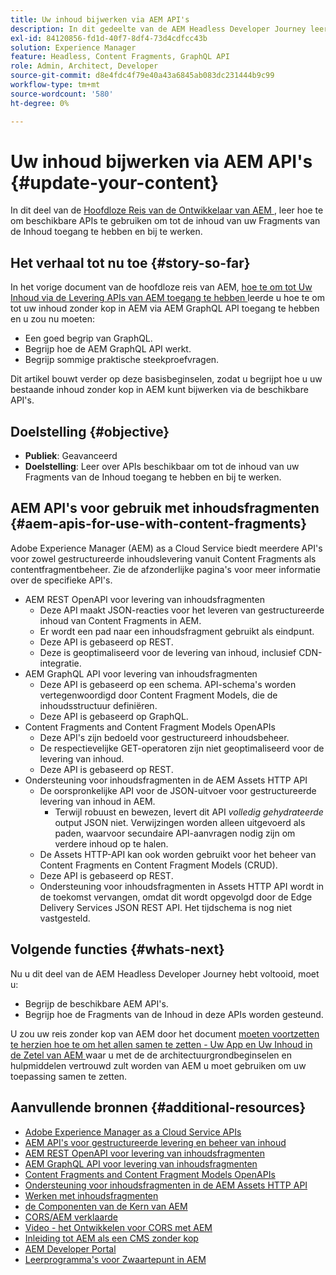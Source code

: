 ```yaml
---
title: Uw inhoud bijwerken via AEM API's
description: In dit gedeelte van de AEM Headless Developer Journey leert u hoe u de beschikbare API's kunt gebruiken om de inhoud van uw Content Fragments te openen en bij te werken.
exl-id: 84120856-fd1d-40f7-8df4-73d4cdfcc43b
solution: Experience Manager
feature: Headless, Content Fragments, GraphQL API
role: Admin, Architect, Developer
source-git-commit: d8e4fdc4f79e40a43a6845ab083dc231444b9c99
workflow-type: tm+mt
source-wordcount: '580'
ht-degree: 0%

---
```


# Uw inhoud bijwerken via AEM API&#39;s {#update-your-content}

In dit deel van de [ Hoofdloze Reis van de Ontwikkelaar van AEM ](overview.md), leer hoe te om beschikbare APIs te gebruiken om tot de inhoud van uw Fragments van de Inhoud toegang te hebben en bij te werken.

## Het verhaal tot nu toe {#story-so-far}

In het vorige document van de hoofdloze reis van AEM, [ hoe te om tot Uw Inhoud via de Levering APIs van AEM toegang te hebben ](access-your-content.md) leerde u hoe te om tot uw inhoud zonder kop in AEM via AEM GraphQL API toegang te hebben en u zou nu moeten:

* Een goed begrip van GraphQL.
* Begrijp hoe de AEM GraphQL API werkt.
* Begrijp sommige praktische steekproefvragen.

Dit artikel bouwt verder op deze basisbeginselen, zodat u begrijpt hoe u uw bestaande inhoud zonder kop in AEM kunt bijwerken via de beschikbare API&#39;s.

## Doelstelling {#objective}

* **Publiek**: Geavanceerd
* **Doelstelling**: Leer over APIs beschikbaar om tot de inhoud van uw Fragments van de Inhoud toegang te hebben en bij te werken.

## AEM API&#39;s voor gebruik met inhoudsfragmenten {#aem-apis-for-use-with-content-fragments}

Adobe Experience Manager (AEM) as a Cloud Service biedt meerdere API&#39;s voor zowel gestructureerde inhoudslevering vanuit Content Fragments als contentfragmentbeheer. Zie de afzonderlijke pagina&#39;s voor meer informatie over de specifieke API&#39;s.

* AEM REST OpenAPI voor levering van inhoudsfragmenten
   * Deze API maakt JSON-reacties voor het leveren van gestructureerde inhoud van Content Fragments in AEM.
   * Er wordt een pad naar een inhoudsfragment gebruikt als eindpunt.
   * Deze API is gebaseerd op REST.
   * Deze is geoptimaliseerd voor de levering van inhoud, inclusief CDN-integratie.
* AEM GraphQL API voor levering van inhoudsfragmenten
   * Deze API is gebaseerd op een schema. API-schema&#39;s worden vertegenwoordigd door Content Fragment Models, die de inhoudsstructuur definiëren.
   * Deze API is gebaseerd op GraphQL.
* Content Fragments and Content Fragment Models OpenAPIs
   * Deze API&#39;s zijn bedoeld voor gestructureerd inhoudsbeheer.
   * De respectievelijke GET-operatoren zijn niet geoptimaliseerd voor de levering van inhoud.
   * Deze API is gebaseerd op REST.
* Ondersteuning voor inhoudsfragmenten in de AEM Assets HTTP API
   * De oorspronkelijke API voor de JSON-uitvoer voor gestructureerde levering van inhoud in AEM.
      * Terwijl robuust en bewezen, levert dit API *volledig gehydrateerde* output JSON niet. Verwijzingen worden alleen uitgevoerd als paden, waarvoor secundaire API-aanvragen nodig zijn om verdere inhoud op te halen.
   * De Assets HTTP-API kan ook worden gebruikt voor het beheer van Content Fragments en Content Fragment Models (CRUD).
   * Deze API is gebaseerd op REST.
   * Ondersteuning voor inhoudsfragmenten in Assets HTTP API wordt in de toekomst vervangen, omdat dit wordt opgevolgd door de Edge Delivery Services JSON REST API. Het tijdschema is nog niet vastgesteld.

## Volgende functies {#whats-next}

Nu u dit deel van de AEM Headless Developer Journey hebt voltooid, moet u:

* Begrijp de beschikbare AEM API&#39;s.
* Begrijp hoe de Fragments van de Inhoud in deze APIs worden gesteund.

U zou uw reis zonder kop van AEM door het document [ moeten voortzetten te herzien hoe te om het allen samen te zetten - Uw App en Uw Inhoud in de Zetel van AEM ](put-it-all-together.md) waar u met de de architectuurgrondbeginselen en hulpmiddelen vertrouwd zult worden van AEM u moet gebruiken om uw toepassing samen te zetten.

## Aanvullende bronnen {#additional-resources}

* [ Adobe Experience Manager as a Cloud Service APIs ](https://developer.adobe.com/experience-cloud/experience-manager-apis/)
* [AEM API&#39;s voor gestructureerde levering en beheer van inhoud](/help/headless/apis-headless-and-content-fragments.md)
* [AEM REST OpenAPI voor levering van inhoudsfragmenten](/help/headless/aem-rest-openapi-content-fragment-delivery.md)
* [AEM GraphQL API voor levering van inhoudsfragmenten](/help/headless/graphql-api/content-fragments.md)
* [Content Fragments and Content Fragment Models OpenAPIs](/help/headless/content-fragment-openapis.md)
* [Ondersteuning voor inhoudsfragmenten in de AEM Assets HTTP API](/help/assets/content-fragments/assets-api-content-fragments.md)
* [Werken met inhoudsfragmenten](/help/sites-cloud/administering/content-fragments/overview.md)
* [ de Componenten van de Kern van AEM ](https://experienceleague.adobe.com/docs/experience-manager-core-components/using/introduction.html)
* [ CORS/AEM verklaarde ](https://helpx.adobe.com/experience-manager/kt/platform-repository/using/cors-security-article-understand.html)
* [ Video - het Ontwikkelen voor CORS met AEM ](https://helpx.adobe.com/experience-manager/kt/platform-repository/using/cors-security-technical-video-develop.html)
* [Inleiding tot AEM als een CMS zonder kop](/help/headless/introduction.md)
* [ AEM Developer Portal ](https://experienceleague.adobe.com/landing/experience-manager/headless/developer.html)
* [ Leerprogramma&#39;s voor Zwaartepunt in AEM ](https://experienceleague.adobe.com/docs/experience-manager-learn/getting-started-with-aem-headless/overview.html)
